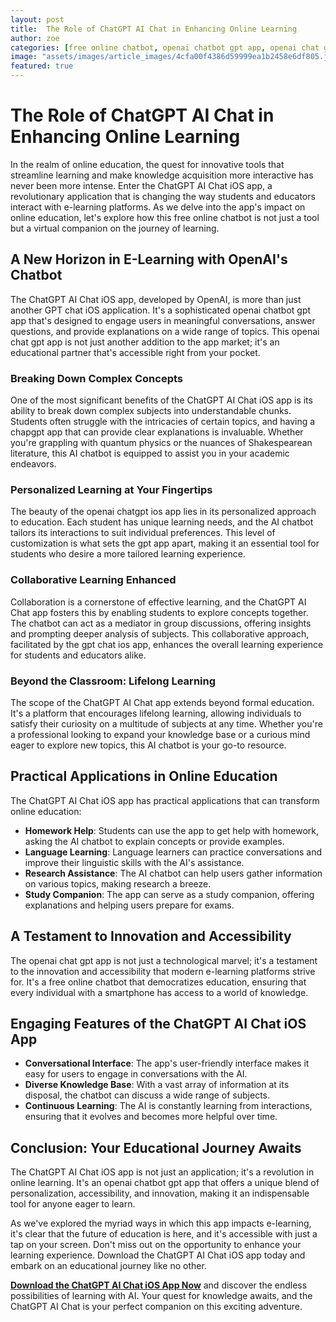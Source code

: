 ```yaml
---
layout: post
title:  The Role of ChatGPT AI Chat in Enhancing Online Learning
author: zoe
categories: [free online chatbot, openai chatbot gpt app, openai chat gpt app, openai chatgpt ios app, chapgpt app, gpt chat ios, gpt app]
image: "assets/images/article_images/4cfa00f4386d59999ea1b2458e6df805.jpg"
featured: true
---
```


# The Role of ChatGPT AI Chat in Enhancing Online Learning

In the realm of online education, the quest for innovative tools that streamline learning and make knowledge acquisition more interactive has never been more intense. Enter the ChatGPT AI Chat iOS app, a revolutionary application that is changing the way students and educators interact with e-learning platforms. As we delve into the app's impact on online education, let's explore how this free online chatbot is not just a tool but a virtual companion on the journey of learning.

## A New Horizon in E-Learning with OpenAI's Chatbot

The ChatGPT AI Chat iOS app, developed by OpenAI, is more than just another GPT chat iOS application. It's a sophisticated openai chatbot gpt app that's designed to engage users in meaningful conversations, answer questions, and provide explanations on a wide range of topics. This openai chat gpt app is not just another addition to the app market; it's an educational partner that's accessible right from your pocket.

### Breaking Down Complex Concepts

One of the most significant benefits of the ChatGPT AI Chat iOS app is its ability to break down complex subjects into understandable chunks. Students often struggle with the intricacies of certain topics, and having a chapgpt app that can provide clear explanations is invaluable. Whether you're grappling with quantum physics or the nuances of Shakespearean literature, this AI chatbot is equipped to assist you in your academic endeavors.

### Personalized Learning at Your Fingertips

The beauty of the openai chatgpt ios app lies in its personalized approach to education. Each student has unique learning needs, and the AI chatbot tailors its interactions to suit individual preferences. This level of customization is what sets the gpt app apart, making it an essential tool for students who desire a more tailored learning experience.

### Collaborative Learning Enhanced

Collaboration is a cornerstone of effective learning, and the ChatGPT AI Chat app fosters this by enabling students to explore concepts together. The chatbot can act as a mediator in group discussions, offering insights and prompting deeper analysis of subjects. This collaborative approach, facilitated by the gpt chat ios app, enhances the overall learning experience for students and educators alike.

### Beyond the Classroom: Lifelong Learning

The scope of the ChatGPT AI Chat app extends beyond formal education. It's a platform that encourages lifelong learning, allowing individuals to satisfy their curiosity on a multitude of subjects at any time. Whether you're a professional looking to expand your knowledge base or a curious mind eager to explore new topics, this AI chatbot is your go-to resource.

## Practical Applications in Online Education

The ChatGPT AI Chat iOS app has practical applications that can transform online education:

- **Homework Help**: Students can use the app to get help with homework, asking the AI chatbot to explain concepts or provide examples.
- **Language Learning**: Language learners can practice conversations and improve their linguistic skills with the AI's assistance.
- **Research Assistance**: The AI chatbot can help users gather information on various topics, making research a breeze.
- **Study Companion**: The app can serve as a study companion, offering explanations and helping users prepare for exams.

## A Testament to Innovation and Accessibility

The openai chat gpt app is not just a technological marvel; it's a testament to the innovation and accessibility that modern e-learning platforms strive for. It's a free online chatbot that democratizes education, ensuring that every individual with a smartphone has access to a world of knowledge.

## Engaging Features of the ChatGPT AI Chat iOS App

- **Conversational Interface**: The app's user-friendly interface makes it easy for users to engage in conversations with the AI.
- **Diverse Knowledge Base**: With a vast array of information at its disposal, the chatbot can discuss a wide range of subjects.
- **Continuous Learning**: The AI is constantly learning from interactions, ensuring that it evolves and becomes more helpful over time.

## Conclusion: Your Educational Journey Awaits

The ChatGPT AI Chat iOS app is not just an application; it's a revolution in online learning. It's an openai chatbot gpt app that offers a unique blend of personalization, accessibility, and innovation, making it an indispensable tool for anyone eager to learn.

As we've explored the myriad ways in which this app impacts e-learning, it's clear that the future of education is here, and it's accessible with just a tap on your screen. Don't miss out on the opportunity to enhance your learning experience. Download the ChatGPT AI Chat iOS app today and embark on an educational journey like no other.

**[Download the ChatGPT AI Chat iOS App Now](https://apps.apple.com/us/app/ai-ask-chat-with-ai-bots/id6472484891)** and discover the endless possibilities of learning with AI. Your quest for knowledge awaits, and the ChatGPT AI Chat is your perfect companion on this exciting adventure.